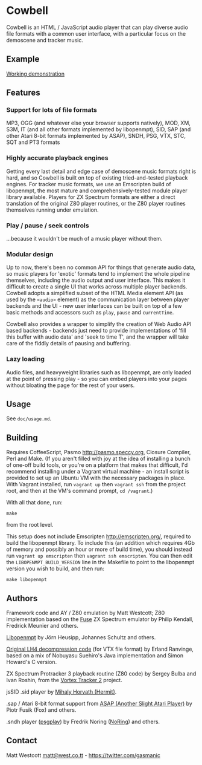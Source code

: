 Cowbell
=======

Cowbell is an HTML / JavaScript audio player that can play diverse audio file formats with a common user interface, with a particular focus on the demoscene and tracker music.

Example
-------
[Working demonstration](https://demozoo.github.io/cowbell/)

Features
--------

### Support for lots of file formats

MP3, OGG (and whatever else your browser supports natively), MOD, XM, S3M, IT (and all other formats implemented by libopenmpt), SID, SAP (and other Atari 8-bit formats implemented by ASAP), SNDH, PSG, VTX, STC, SQT and PT3 formats

### Highly accurate playback engines

Getting every last detail and edge case of demoscene music formats right is hard, and so Cowbell is built on top of existing tried-and-tested playback engines. For tracker music formats, we use an Emscripten build of libopenmpt, the most mature and comprehensively-tested module player library available. Players for ZX Spectrum formats are either a direct translation of the original Z80 player routines, or the Z80 player routines themselves running under emulation.

### Play / pause / seek controls

...because it wouldn't be much of a music player without them.

### Modular design

Up to now, there's been no common API for things that generate audio data, so music players for 'exotic' formats tend to implement the whole pipeline themselves, including the audio output and user interface. This makes it difficult to create a single UI that works across multiple player backends. Cowbell adopts a simplified subset of the HTML Media element API (as used by the `<audio>` element) as the communication layer between player backends and the UI - new user interfaces can be built on top of a few basic methods and accessors such as `play`, `pause` and `currentTime`.

Cowbell also provides a wrapper to simplify the creation of Web Audio API based backends - backends just need to provide implementations of 'fill this buffer with audio data' and 'seek to time T', and the wrapper will take care of the fiddly details of pausing and buffering.

### Lazy loading

Audio files, and heavyweight libraries such as libopenmpt, are only loaded at the point of pressing play - so you can embed players into your pages without bloating the page for the rest of your users.


Usage
-----

See `doc/usage.md`.


Building
--------

Requires CoffeeScript, Pasmo <http://pasmo.speccy.org>, Closure Compiler, Perl and Make. (If you aren't filled with joy at the idea of installing a bunch of one-off build tools, or you're on a platform that makes that difficult, I'd recommend installing under a Vagrant virtual machine - an install script is provided to set up an Ubuntu VM with the necessary packages in place. With Vagrant installed, run `vagrant up` then `vagrant ssh` from the project root, and then at the VM's command prompt, `cd /vagrant`.)

With all that done, run:

    make

from the root level.

This setup does not include Emscripten <http://emscripten.org/>, required to build the libopenmpt library. To include this (an addition which requires 4Gb of memory and possibly an hour or more of build time), you should instead run `vagrant up emscripten` then `vagrant ssh emscripten`. You can then edit the `LIBOPENMPT_BUILD_VERSION` line in the Makefile to point to the libopenmpt version you wish to build, and then run:

    make libopenmpt


Authors
-------

Framework code and AY / Z80 emulation by Matt Westcott; Z80 implementation based on the [Fuse](http://fuse-emulator.sourceforge.net/) ZX Spectrum emulator by Philip Kendall, Fredrick Meunier and others.

[Libopenmpt](http://lib.openmpt.org/libopenmpt/) by Jörn Heusipp, Johannes Schultz and others.

[Original LH4 decompression code](https://github.com/erlandranvinge/lh4.js/tree/master) (for VTX file format) by Erland Ranvinge, based on a mix of Nobuyasu Suehiro's Java implementation and Simon Howard's C version.

ZX Spectrum Protracker 3 playback routine (Z80 code) by Sergey Bulba and Ivan Roshin, from the [Vortex Tracker 2](http://bulba.untergrund.net/main_e.htm) project.

jsSID .sid player by [Mihaly Horvath (Hermit)](http://hermit.sidrip.com).

.sap / Atari 8-bit format support from [ASAP (Another Slight Atari Player)](http://asap.sourceforge.net/) by Piotr Fusik (Fox) and others.

.sndh player ([psgplay](https://github.com/frno7/psgplay)) by Fredrik Noring ([NoRing](https://demozoo.org/sceners/2515/)) and others.


Contact
-------
Matt Westcott <matt@west.co.tt> - https://twitter.com/gasmanic
